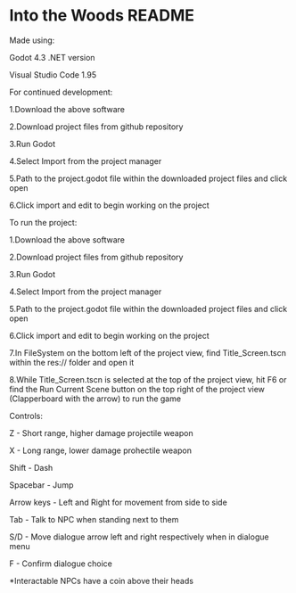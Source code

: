 # Into the Woods README

Made using:


Godot 4.3 .NET version

Visual Studio Code 1.95

 
For continued development:


1.Download the above software

2.Download project files from github repository

3.Run Godot

4.Select Import from the project manager

5.Path to the project.godot file within the downloaded project files and click open

6.Click import and edit to begin working on the project


To run the project:


1.Download the above software

2.Download project files from github repository

3.Run Godot

4.Select Import from the project manager

5.Path to the project.godot file within the downloaded project files and click open

6.Click import and edit to begin working on the project

7.In FileSystem on the bottom left of the project view, find Title_Screen.tscn within the res:// folder and open it

8.While Title_Screen.tscn is selected at the top of the project view, hit F6 or find the Run Current Scene button on the top right of the project view (Clapperboard with the arrow) to run the game


Controls:


Z - Short range, higher damage projectile weapon

X - Long range, lower damage prohectile weapon

Shift - Dash

Spacebar - Jump

Arrow keys - Left and Right for movement from side to side

Tab - Talk to NPC when standing next to them

S/D - Move dialogue arrow left and right respectively when in dialogue menu

F - Confirm dialogue choice

*Interactable NPCs have a coin above their heads
